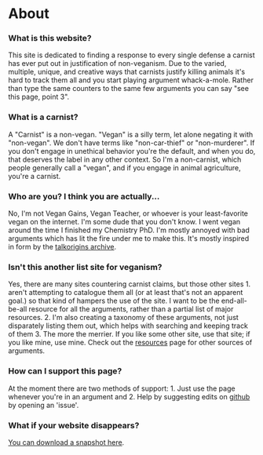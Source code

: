 # About

### What is this website?

This site is dedicated to finding a response to every single defense a carnist has ever put out in justification of non-veganism.  Due to the varied, multiple, unique, and creative ways that carnists justify killing animals it's hard to track them all and you start playing argument whack-a-mole. Rather than type the same counters to the same few arguments you can say "see this page, point 3".

### What is a carnist?

A "Carnist" is a non-vegan. "Vegan" is a silly term, let alone negating it with "non-vegan".  We don't have terms like "non-car-thief" or "non-murderer".  If you don't engage in unethical behavior you're the default, and when you do, that deserves the label in any other context. So I'm a non-carnist, which people generally call a "vegan", and if you engage in animal agriculture, you're a carnist.

### Who are you? I think you are actually...

No, I'm not Vegan Gains, Vegan Teacher, or whoever is your least-favorite vegan on the internet. I'm some dude that you don't know. I went vegan around the time I finished my Chemistry PhD.  I'm mostly annoyed with bad arguments which has lit the fire under me to make this.  It's mostly inspired in form by the [talkorigins archive](http://talkorigins.org/indexcc/list.html).  

### Isn't this another list site for veganism?

Yes, there are many sites countering carnist claims, but those other sites 1. aren't attempting to catalogue them all (or at least that's not an apparent goal.) so that kind of hampers the use of the site. I want to be the end-all-be-all resource for all the arguments, rather than a partial list of major resources. 2. I'm also creating a taxonomy of these arguments, not just disparately listing them out, which helps with searching and keeping track of them 3. The more the merrier. If you like some other site, use that site; if you like mine, use mine. Check out the [resources](resources.html) page for other sources of arguments.

### How can I support this page?

At the moment there are two methods of support: 1. Just use the page whenever you're in an argument and 2. Help by suggesting edits on [github](https://github.com/carnistclaims/carnistclaims.github.io/issues) by opening an 'issue'.

### What if your website disappears?

[You can download a snapshot here](https://github.com/carnistclaims/carnistclaims.github.io/archive/refs/heads/main.zip).
